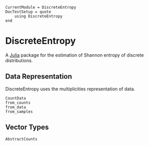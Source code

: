 ```@meta
CurrentModule = DiscreteEntropy
DocTestSetup = quote
    using DiscreteEntropy
end

```

# DiscreteEntropy

A [Julia](http://julialang.org) package for the estimation of Shannon entropy of discrete distributions.

## Data Representation
DiscreteEntropy uses the multiplicities representation of data. 

```@docs
CountData
from_counts
from_data
from_samples
```

## Vector Types

```@docs
AbstractCounts
```
